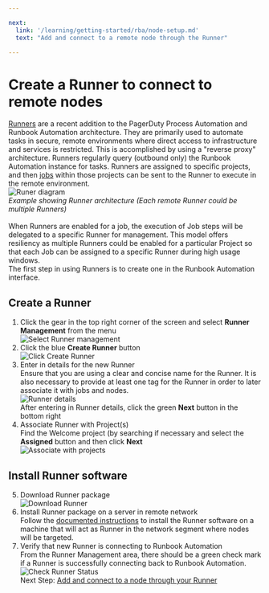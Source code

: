 ```yaml
---

next:
  link: '/learning/getting-started/rba/node-setup.md'
  text: "Add and connect to a remote node through the Runner"

---
```


# Create a Runner to connect to remote nodes

[Runners](/administration/runner/runner-intro.html) are a recent addition to the PagerDuty Process Automation and Runbook Automation architecture. They are primarily used to automate tasks in secure, remote environments where direct access to infrastructure and services is restricted. This is accomplished by using a "reverse proxy" architecture. Runners regularly query (outbound only) the Runbook Automation instance for tasks. Runners are assigned to specific  projects, and then [jobs](/learning/getting-started/jobs/what-is-a-job.html) within those projects can be sent to the Runner to execute in the remote environment.  
![Runer diagram](/assets/img/running1.png)  
_Example showing Runner architecture (Each remote Runner could be multiple Runners)_<br>  
When Runners are enabled for a job, the execution of Job steps will be delegated to a specific Runner for management. This model offers resiliency as multiple Runners could be enabled for a particular Project so that each Job can be assigned to a specific Runner during high usage windows.  
The first step in using Runners is to create one in the Runbook Automation interface.    
## Create a Runner
1. Click the gear in the top right corner of the screen and select **Runner Management** from the menu  
![Select Runner management](/assets/img/running2.png)
2. Click the blue **Create Runner** button  
![Click Create Runner](/assets/img/running3.png)  
3. Enter in details for the new Runner  
	Ensure that you are using a clear and concise name for the Runner.  It is also necessary to provide at least one tag for the Runner in order to later associate it with jobs and nodes.  
![Runner details](/assets/img/running4.png)  
	After entering in Runner details, click the green **Next** button in the bottom right  
4. Associate Runner with Project(s)  
	Find the Welcome project (by searching if necessary and select the **Assigned** button and then click **Next**  
![Associate with projects](/assets/img/running5.png)  
## Install Runner software
5. Download Runner package  
![Download Runner](/assets/img/running6.png)  
6. Install Runner package on a server in remote network  
	Follow the [documented instructions](/administration/runner/runner-install.html) to install the Runner software on a machine that will act as Runner in the network segment where nodes will be targeted.  
7. Verify that new Runner is connecting to Runbook Automation  
	From the Runner Management area, there should be a green check mark if a Runner is successfully connecting back to Runbook Automation.  
![Check Runner Status](/assets/img/running7.png)  
Next Step: [Add and connect to a node through your Runner](/learning/getting-started/rba/node-setup.html)

